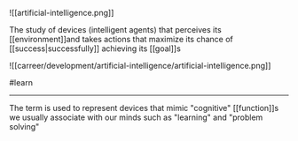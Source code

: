 ![[artificial-intelligence.png]]

The study of devices (intelligent agents) that perceives its [[environment]]and takes actions that maximize its chance of [[success|successfully]] achieving its [[goal]]s

![[carreer/development/artificial-intelligence/artificial-intelligence.png]]

#learn

---

The term is used to represent devices that mimic "cognitive" [[function]]s we usually associate with our minds such as "learning" and "problem solving"
